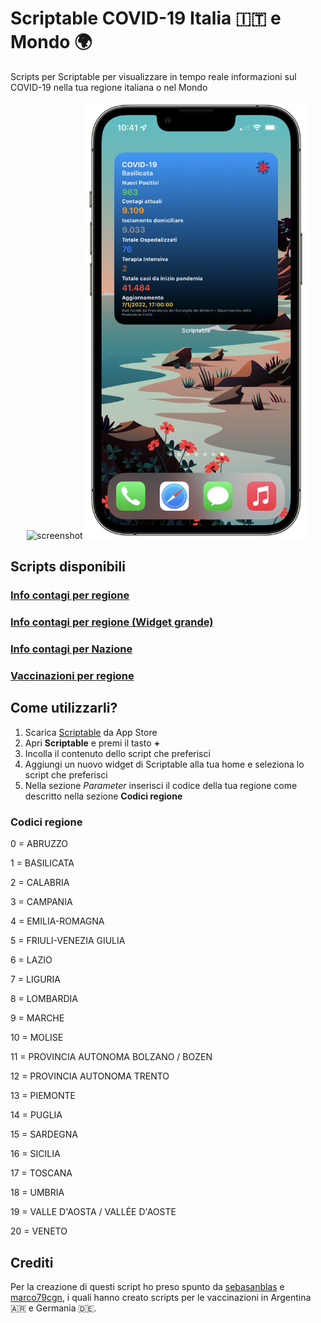 # Scriptable COVID-19 Italia 🇮🇹 e Mondo 🌍
Scripts per Scriptable per visualizzare in tempo reale informazioni sul COVID-19 nella tua regione italiana o nel Mondo

<p align="center"><img src="screenshot.PNG" alt="screenshot" width="auto" height="700"><img src="screenshot_big.PNG" alt="screenshot" width="auto" height="700"></p>

## Scripts disponibili

### [Info contagi per regione](https://github.com/Gualty/Scriptable-COVID-19-Italia/blob/main/COVID-19_info_regione.js)
### [Info contagi per regione (Widget grande)](https://github.com/Gualty/Scriptable-COVID-19/blob/main/COVID-19_info_regione_big.js)
### [Info contagi per Nazione](https://github.com/Gualty/Scriptable-COVID-19-Italia/blob/main/COVID-19_World_info.js)
### [Vaccinazioni per regione](https://github.com/Gualty/Scriptable-COVID-19-Italia/blob/main/vaccinazioni_covid-19_regioni.js)

## Come utilizzarli?

1) Scarica [Scriptable](https://scriptable.app/) da App Store
2) Apri **Scriptable** e premi il tasto **+**
3) Incolla il contenuto dello script che preferisci 
4) Aggiungi un nuovo widget di Scriptable alla tua home e seleziona lo script che preferisci
5) Nella sezione *Parameter* inserisci il codice della tua regione come descritto nella sezione **Codici regione**

### Codici regione

0 = ABRUZZO

1 = BASILICATA

2 = CALABRIA

3 = CAMPANIA

4 = EMILIA-ROMAGNA

5 = FRIULI-VENEZIA GIULIA

6 = LAZIO

7 = LIGURIA

8 = LOMBARDIA

9 = MARCHE

10 = MOLISE

11 = PROVINCIA AUTONOMA BOLZANO / BOZEN

12 = PROVINCIA AUTONOMA TRENTO

13 = PIEMONTE

14 = PUGLIA

15 = SARDEGNA

16 = SICILIA

17 = TOSCANA

18 = UMBRIA

19 = VALLE D'AOSTA / VALLÉE D'AOSTE

20 = VENETO


## Crediti
Per la creazione di questi script ho preso spunto da [sebasanblas](https://gist.github.com/sebasanblas/d3638867a99c4d84942c159b88bb4096) e [marco79cgn](https://gist.github.com/marco79cgn/b5f291d6242a2c530e56c748f1ae7f2c), i quali hanno creato scripts per le vaccinazioni in Argentina 🇦🇷 e Germania 🇩🇪.

